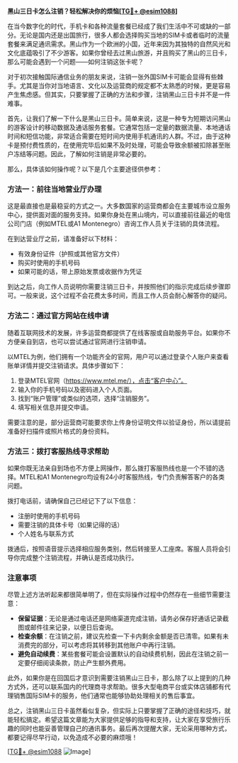 **黑山三日卡怎么注销？轻松解决你的烦恼[[TG💪+ @esim1088](https://t.me/s/esim1088)]**

在当今数字化的时代，手机卡和各种流量套餐已经成了我们生活中不可或缺的一部分。无论是国内还是出国旅行，很多人都会选择购买当地的SIM卡或者临时的流量套餐来满足通讯需求。黑山作为一个欧洲的小国，近年来因为其独特的自然风光和文化底蕴吸引了不少游客。如果你曾经去过黑山旅游，并且购买了黑山的三日卡，那么可能会遇到一个问题——如何注销这张卡呢？

对于初次接触国际通信业务的朋友来说，注销一张外国SIM卡可能会显得有些棘手。尤其是当你对当地语言、文化以及运营商的规定都不太熟悉的时候，更是容易产生焦虑感。但其实，只要掌握了正确的方法和步骤，注销黑山三日卡并不是一件难事。

首先，让我们了解一下什么是黑山三日卡。简单来说，这是一种专为短期访问黑山的游客设计的移动数据及通话服务套餐。它通常包括一定量的数据流量、本地通话时间和短信功能，非常适合需要在短时间内使用手机通讯的人群。不过，由于这种卡是预付费性质的，在使用完毕后如果不及时处理，可能会导致余额被扣除甚至账户冻结等问题。因此，了解如何注销是非常必要的。

那么，具体该如何操作呢？以下是几个主要途径供参考：

### 方法一：前往当地营业厅办理

这是最直接也是最稳妥的方式之一。大多数国家的运营商都会在主要城市设立服务中心，提供面对面的服务支持。如果你身处在黑山境内，可以直接前往最近的电信公司门店（例如MTEL或A1 Montenegro）咨询工作人员关于注销的具体流程。

在到达营业厅之前，请准备好以下材料：
- 有效身份证件（护照或其他官方文件）
- 购买时使用的手机号码
- 如果可能的话，带上原始发票或收据作为凭证

到达之后，向工作人员说明你需要注销三日卡，并按照他们的指示完成后续步骤即可。一般来说，这个过程不会花费太多时间，而且工作人员会耐心解答你的疑问。

### 方法二：通过官方网站在线申请

随着互联网技术的发展，许多运营商都提供了在线客服或自助服务平台。如果你不方便亲自到店，也可以尝试通过官网进行注销申请。

以MTEL为例，他们拥有一个功能齐全的官网，用户可以通过登录个人账户来查看账单详情并提交注销请求。具体步骤如下：
1. 登录MTEL官网（https://www.mtel.me/），点击“客户中心”。
2. 输入你的手机号码以及密码进入个人页面。
3. 找到“账户管理”或类似的选项，选择“注销服务”。
4. 填写相关信息并提交申请。

需要注意的是，部分运营商可能要求你上传身份证明文件以验证身份，所以请提前准备好扫描件或照片格式的身份资料。

### 方法三：拨打客服热线寻求帮助

如果你既无法亲自到场也不方便上网操作，那么拨打客服热线也是一个不错的选择。MTEL和A1 Montenegro均设有24小时客服热线，专门负责解答客户的各类问题。

拨打电话前，请确保自己已经记下了以下信息：
- 注册时使用的手机号码
- 需要注销的具体卡号（如果记得的话）
- 个人姓名与联系方式

拨通后，按照语音提示选择相应服务类别，然后转接至人工座席。客服人员将会引导你完成整个注销流程，并确认是否成功执行。

### 注意事项

尽管上述方法听起来都很简单明了，但在实际操作过程中仍然存在一些细节需要注意：
- **保留证据**：无论是通过电话还是网络渠道完成注销，请务必保存好通话记录截图或邮件往来记录，以便日后查询。
- **检查余额**：在注销之前，建议先检查一下卡内剩余金额是否已清零。如果有未消费完的部分，可以考虑将其转移到其他账户中再行注销。
- **避免自动续费**：某些套餐可能会设置默认的自动续费机制，因此在注销之前一定要仔细阅读条款，防止产生额外费用。

此外，如果你是在回国后才意识到需要注销黑山三日卡，那么除了以上提到的几种方式外，还可以联系国内的代理商寻求帮助。很多大型电商平台或实体店铺都有代理销售国际SIM卡的服务，他们通常也能够协助处理相关的售后事宜。

总之，注销黑山三日卡虽然看似复杂，但实际上只要掌握了正确的途径和技巧，就能轻松搞定。希望这篇文章能为大家提供足够的指导和支持，让大家在享受旅行乐趣的同时也能妥善管理自己的通讯事务。最后再次提醒大家，无论采用哪种方式，都要记得尽早行动，以免造成不必要的麻烦哦！

[[TG💪+ @esim1088](https://t.me/s/esim1088) ![Image](https://i.postimg.cc/4NQfJmqS/Snipaste-2025-05-13-00-14-12.png)]